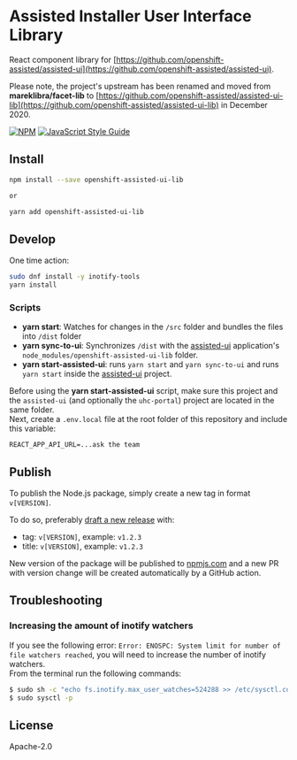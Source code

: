 # Assisted Installer User Interface Library

React component library for
[https://github.com/openshift-assisted/assisted-ui](https://github.com/openshift-assisted/assisted-ui).

Please note, the project's upstream has been renamed and moved from **mareklibra/facet-lib** to
[https://github.com/openshift-assisted/assisted-ui-lib](https://github.com/openshift-assisted/assisted-ui-lib)
in December 2020.

>

[![NPM](https://img.shields.io/npm/v/openshift-assisted-ui-lib.svg)](https://www.npmjs.com/package/openshift-assisted-ui-lib)
[![JavaScript Style Guide](https://img.shields.io/badge/code_style-standard-brightgreen.svg)](https://standardjs.com)

## Install
```bash
npm install --save openshift-assisted-ui-lib

or

yarn add openshift-assisted-ui-lib
```

## Develop
One time action:
```bash
sudo dnf install -y inotify-tools
yarn install
```

### Scripts
- **yarn start**: Watches for changes in the `/src` folder and bundles the files into `/dist` folder  
- **yarn sync-to-ui**: Synchronizes `/dist` with the [assisted-ui](https://github.com/openshift-assisted/assisted-ui)
application's `node_modules/openshift-assisted-ui-lib` folder.  
- **yarn start-assisted-ui**: runs `yarn start` and `yarn sync-to-ui` and runs `yarn start` inside the [assisted-ui](https://github.com/openshift-assisted/assisted-ui) project.    

Before using the **yarn start-assisted-ui** script, make sure this project and the `assisted-ui` (and optionally the `uhc-portal`) project are located in the same folder.  
Next, create a `.env.local` file at the root folder of this repository and include this variable:
```dotenv
REACT_APP_API_URL=...ask the team
```

## Publish

To publish the Node.js package, simply create a new tag in format `v[VERSION]`.

To do so, preferably
[draft a new release](https://github.com/openshift-assisted/assisted-ui-lib/releases/new) with:

- tag: `v[VERSION]`, example: `v1.2.3`
- title: `v[VERSION]`, example: `v1.2.3`

New version of the package will be published to
[npmjs.com](https://www.npmjs.com/package/openshift-assisted-ui-lib) and a new PR with version
change will be created automatically by a GitHub action.

## Troubleshooting

### Increasing the amount of inotify watchers

If you see the following error: `Error: ENOSPC: System limit for number of file watchers reached`,
you will need to increase the number of inotify watchers.  
From the terminal run the following commands:

```bash
$ sudo sh -c "echo fs.inotify.max_user_watches=524288 >> /etc/sysctl.conf"
$ sudo sysctl -p
```

## License

Apache-2.0
